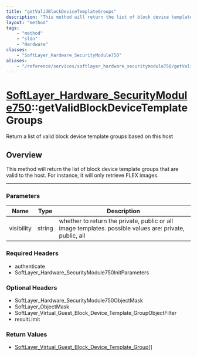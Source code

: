 ```yaml
---
title: "getValidBlockDeviceTemplateGroups"
description: "This method will return the list of block device template groups that are valid to the host. For instance, it will only... "
layout: "method"
tags:
    - "method"
    - "sldn"
    - "Hardware"
classes:
    - "SoftLayer_Hardware_SecurityModule750"
aliases:
    - "/reference/services/softlayer_hardware_securitymodule750/getValidBlockDeviceTemplateGroups"
---
```

# [SoftLayer_Hardware_SecurityModule750](/reference/services/SoftLayer_Hardware_SecurityModule750)::getValidBlockDeviceTemplateGroups


Return a list of valid block device template groups based on this host


## Overview 
This method will return the list of block device template groups that are valid to the host. For instance, it will only retrieve FLEX images. 

-----

### Parameters 
|Name | Type | Description |
| --- | --- | --- |
|visibility| string| whether to return the private, public or all image templates.  possible values are: private, public, all|


### Required Headers
* authenticate
* SoftLayer_Hardware_SecurityModule750InitParameters


### Optional Headers
* SoftLayer_Hardware_SecurityModule750ObjectMask
* SoftLayer_ObjectMask
* SoftLayer_Virtual_Guest_Block_Device_Template_GroupObjectFilter
* resultLimit

### Return Values
* <a href='/reference/datatypes/SoftLayer_Virtual_Guest_Block_Device_Template_Group'>SoftLayer_Virtual_Guest_Block_Device_Template_Group[] </a>




